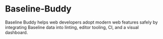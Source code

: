 # Baseline-Buddy
Baseline Buddy helps web developers adopt modern web features safely by integrating Baseline data into linting, editor tooling, CI, and a visual dashboard.
